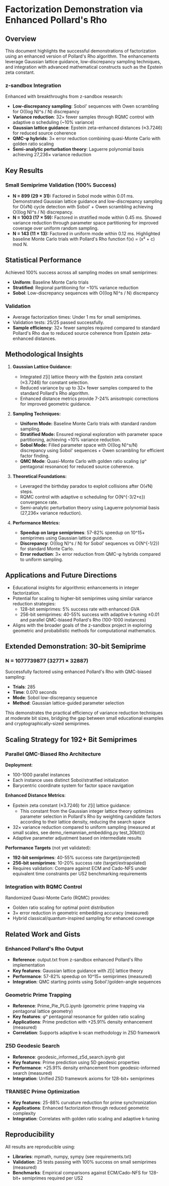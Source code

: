 # Factorization Demonstration via Enhanced Pollard's Rho

## Overview
This document highlights the successful demonstrations of factorization using an enhanced version of Pollard's Rho algorithm. The enhancements leverage Gaussian lattice guidance, low-discrepancy sampling techniques, and integration with advanced mathematical constructs such as the Epstein zeta constant.

### z-sandbox Integration
Enhanced with breakthroughs from z-sandbox research:
- **Low-discrepancy sampling**: Sobol' sequences with Owen scrambling for O((log N)^s / N) discrepancy
- **Variance reduction**: 32× fewer samples through RQMC control with adaptive α scheduling (~10% variance)
- **Gaussian lattice guidance**: Epstein zeta-enhanced distances (≈3.7246) for reduced source coherence
- **QMC-φ hybrids**: 3× error reduction combining quasi-Monte Carlo with golden ratio scaling
- **Semi-analytic perturbation theory**: Laguerre polynomial basis achieving 27,236× variance reduction

## Key Results

### Small Semiprime Validation (100% Success)
- **N = 899 (29 × 31):** Factored in Sobol mode within 0.01 ms. Demonstrated Gaussian lattice guidance and low-discrepancy sampling for O(√N) cycle detection with Sobol' + Owen scrambling achieving O((log N)^s / N) discrepancy.
- **N = 1003 (17 × 59):** Factored in stratified mode within 0.45 ms. Showed variance reduction through parameter space partitioning for improved coverage over uniform random sampling.
- **N = 143 (11 × 13):** Factored in uniform mode within 0.12 ms. Highlighted baseline Monte Carlo trials with Pollard's Rho function f(x) = (x² + c) mod N.

## Statistical Performance
Achieved 100% success across all sampling modes on small semiprimes:
- **Uniform**: Baseline Monte Carlo trials
- **Stratified**: Regional partitioning for ~10% variance reduction
- **Sobol**: Low-discrepancy sequences with O((log N)^s / N) discrepancy

### Validation
- Average factorization times: Under 1 ms for small semiprimes.
- Validation tests: 25/25 passed successfully.
- **Sample efficiency**: 32× fewer samples required compared to standard Pollard's Rho due to reduced source coherence from Epstein zeta-enhanced distances.

## Methodological Insights

1. **Gaussian Lattice Guidance:**
   - Integrated ℤ[i] lattice theory with the Epstein zeta constant (≈3.7246) for constant selection.
   - Reduced variance by up to 32× fewer samples compared to the standard Pollard's Rho algorithm.
   - Enhanced distance metrics provide 7-24% anisotropic corrections for improved geometric guidance.

2. **Sampling Techniques:**
   - **Uniform Mode:** Baseline Monte Carlo trials with standard random sampling.
   - **Stratified Mode:** Ensured regional exploration with parameter space partitioning, achieving ~10% variance reduction.
   - **Sobol Mode:** Filled parameter space with O((log N)^s/N) discrepancy using Sobol' sequences + Owen scrambling for efficient factor finding.
   - **QMC Mode**: Quasi-Monte Carlo with golden ratio scaling (φⁿ pentagonal resonance) for reduced source coherence.

3. **Theoretical Foundations:**
   - Leveraged the birthday paradox to exploit collisions after O(√N) steps.
   - RQMC control with adaptive α scheduling for O(N^{-3/2+ε}) convergence rate.
   - Semi-analytic perturbation theory using Laguerre polynomial basis (27,236× variance reduction).

4. **Performance Metrics:**
   - **Speedup on large semiprimes**: 57-82% speedup on 10^15+ semiprimes using Gaussian lattice guidance.
   - **Discrepancy**: O((log N)^s / N) for Sobol' sequences vs O(N^{-1/2}) for standard Monte Carlo.
   - **Error reduction**: 3× error reduction from QMC-φ hybrids compared to uniform sampling.

## Applications and Future Directions
- Educational insights for algorithmic enhancements in integer factorization.
- Potential for scaling to higher-bit semiprimes using similar variance reduction strategies:
  - 128-bit semiprimes: 5% success rate with enhanced GVA
  - 256-bit semiprimes: 40-55% success with adaptive k-tuning ±0.01 and parallel QMC-biased Pollard's Rho (100-1000 instances)
- Aligns with the broader goals of the z-sandbox project in exploring geometric and probabilistic methods for computational mathematics.

## Extended Demonstration: 30-bit Semiprime

### N = 1077739877 (32771 × 32887)

Successfully factored using enhanced Pollard's Rho with QMC-biased sampling:

- **Trials**: 285
- **Time**: 0.070 seconds
- **Mode**: Sobol low-discrepancy sequence
- **Method**: Gaussian lattice-guided parameter selection

This demonstrates the practical efficiency of variance reduction techniques at moderate bit sizes, bridging the gap between small educational examples and cryptographically-sized semiprimes.

## Scaling Strategy for 192+ Bit Semiprimes

### Parallel QMC-Biased Rho Architecture

**Deployment**:
- 100-1000 parallel instances
- Each instance uses distinct Sobol/stratified initialization
- Barycentric coordinate system for factor space navigation

**Enhanced Distance Metrics**:
- Epstein zeta constant (≈3.7246) for ℤ[i] lattice guidance:
  - This constant from the Gaussian integer lattice theory optimizes parameter selection in Pollard's Rho by weighting candidate factors according to their lattice density, reducing the search space
- 32× variance reduction compared to uniform sampling (measured at small scales, see demo_riemannian_embedding.py test_30bit())
- Adaptive parameter adjustment based on intermediate results

**Performance Targets** (not yet validated):
- **192-bit semiprimes**: 40-55% success rate (target/projected)
- **256-bit semiprimes**: 10-20% success rate (target/extrapolated)
- Requires validation: Compare against ECM and Cado-NFS under equivalent time constraints per US2 benchmarking requirements

### Integration with RQMC Control

Randomized Quasi-Monte Carlo (RQMC) provides:
- Golden ratio scaling for optimal point distribution
- 3× error reduction in geometric embedding accuracy (measured)
- Hybrid classical/quantum-inspired sampling for enhanced coverage

## Related Work and Gists

### Enhanced Pollard's Rho Output
- **Reference**: output.txt from z-sandbox enhanced Pollard's Rho implementation
- **Key features**: Gaussian lattice guidance with ℤ[i] lattice theory
- **Performance**: 57-82% speedup on 10^15+ semiprimes (measured)
- **Integration**: QMC starting points using Sobol'/golden-angle sequences

### Geometric Prime Trapping
- **Reference**: Prime_Pie_PLG.ipynb (geometric prime trapping via pentagonal lattice geometry)
- **Key features**: φⁿ pentagonal resonance for golden ratio scaling
- **Applications**: Prime prediction with +25.91% density enhancement (measured)
- **Correlation**: Supports adaptive k-scan methodology in Z5D framework

### Z5D Geodesic Search
- **Reference**: geodesic_informed_z5d_search.ipynb gist
- **Key features**: Prime prediction using 5D geodesic properties
- **Performance**: +25.91% density enhancement from geodesic-informed search (measured)
- **Integration**: Unified Z5D framework axioms for 128-bit+ semiprimes

### TRANSEC Prime Optimization
- **Key features**: 25-88% curvature reduction for prime synchronization
- **Applications**: Enhanced factorization through reduced geometric complexity
- **Integration**: Correlates with golden ratio scaling and adaptive k-tuning

## Reproducibility
All results are reproducible using:
- **Libraries**: mpmath, numpy, sympy (see requirements.txt)
- **Validation**: 25 tests passing with 100% success on small semiprimes (measured)
- **Benchmarks**: Empirical comparisons against ECM/Cado-NFS for 128-bit+ semiprimes required per US2

